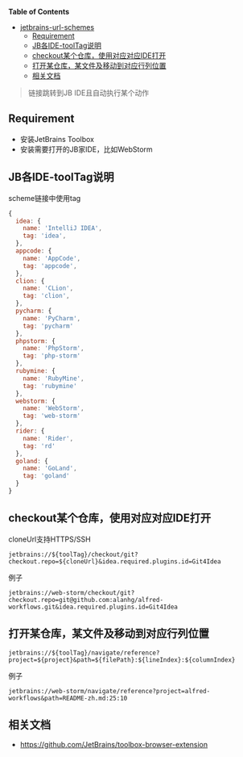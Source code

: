 <!-- START doctoc generated TOC please keep comment here to allow auto update -->
<!-- DON'T EDIT THIS SECTION, INSTEAD RE-RUN doctoc TO UPDATE -->
**Table of Contents**

- [jetbrains-url-schemes](#jetbrains-url-schemes)
  - [Requirement](#requirement)
  - [JB各IDE-toolTag说明](#jb%E5%90%84ide-tooltag%E8%AF%B4%E6%98%8E)
  - [checkout某个仓库，使用对应对应IDE打开](#checkout%E6%9F%90%E4%B8%AA%E4%BB%93%E5%BA%93%E4%BD%BF%E7%94%A8%E5%AF%B9%E5%BA%94%E5%AF%B9%E5%BA%94ide%E6%89%93%E5%BC%80)
  - [打开某仓库，某文件及移动到对应行列位置](#%E6%89%93%E5%BC%80%E6%9F%90%E4%BB%93%E5%BA%93%E6%9F%90%E6%96%87%E4%BB%B6%E5%8F%8A%E7%A7%BB%E5%8A%A8%E5%88%B0%E5%AF%B9%E5%BA%94%E8%A1%8C%E5%88%97%E4%BD%8D%E7%BD%AE)
  - [相关文档](#%E7%9B%B8%E5%85%B3%E6%96%87%E6%A1%A3)

<!-- END doctoc generated TOC please keep comment here to allow auto update -->

> 链接跳转到JB IDE且自动执行某个动作

## Requirement
- 安装JetBrains Toolbox
- 安装需要打开的JB家IDE，比如WebStorm

## JB各IDE-toolTag说明

scheme链接中使用tag

```js
{
  idea: {
    name: 'IntelliJ IDEA',
    tag: 'idea',
  },
  appcode: {
    name: 'AppCode',
    tag: 'appcode',
  },
  clion: {
    name: 'CLion',
    tag: 'clion',
  },
  pycharm: {
    name: 'PyCharm',
    tag: 'pycharm'
  },
  phpstorm: {
    name: 'PhpStorm',
    tag: 'php-storm'
  },
  rubymine: {
    name: 'RubyMine',
    tag: 'rubymine'
  },
  webstorm: {
    name: 'WebStorm',
    tag: 'web-storm'
  },
  rider: {
    name: 'Rider',
    tag: 'rd'
  },
  goland: {
    name: 'GoLand',
    tag: 'goland'
  }
}
```

## checkout某个仓库，使用对应对应IDE打开

cloneUrl支持HTTPS/SSH

```
jetbrains://${toolTag}/checkout/git?checkout.repo=${cloneUrl}&idea.required.plugins.id=Git4Idea
```

例子
```
jetbrains://web-storm/checkout/git?checkout.repo=git@github.com:alanhg/alfred-workflows.git&idea.required.plugins.id=Git4Idea
```


## 打开某仓库，某文件及移动到对应行列位置

```
jetbrains://${toolTag}/navigate/reference?project=${project}&path=${filePath}:${lineIndex}:${columnIndex}
```

例子
```
jetbrains://web-storm/navigate/reference?project=alfred-workflows&path=README-zh.md:25:10
```


## 相关文档
- https://github.com/JetBrains/toolbox-browser-extension
